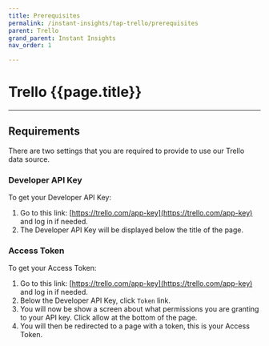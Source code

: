 ```yaml
---
title: Prerequisites
permalink: /instant-insights/tap-trello/prerequisites
parent: Trello
grand_parent: Instant Insights
nav_order: 1

---
```


# Trello {{page.title}}

---

## Requirements

There are two settings that you are required to provide to use our Trello data source.

### Developer API Key

To get your Developer API Key:

1. Go to this link: [https://trello.com/app-key](https://trello.com/app-key) and log in if needed.
2. The Developer API Key will be displayed below the title of the page.

### Access Token

To get your Access Token:

1. Go to this link: [https://trello.com/app-key](https://trello.com/app-key) and log in if needed.
2. Below the Developer API Key, click `Token` link.
3. You will now be show a screen about what permissions you are granting to your API key. Click allow at the bottom of the page.
4. You will then be redirected to a page with a token, this is your Access Token.
